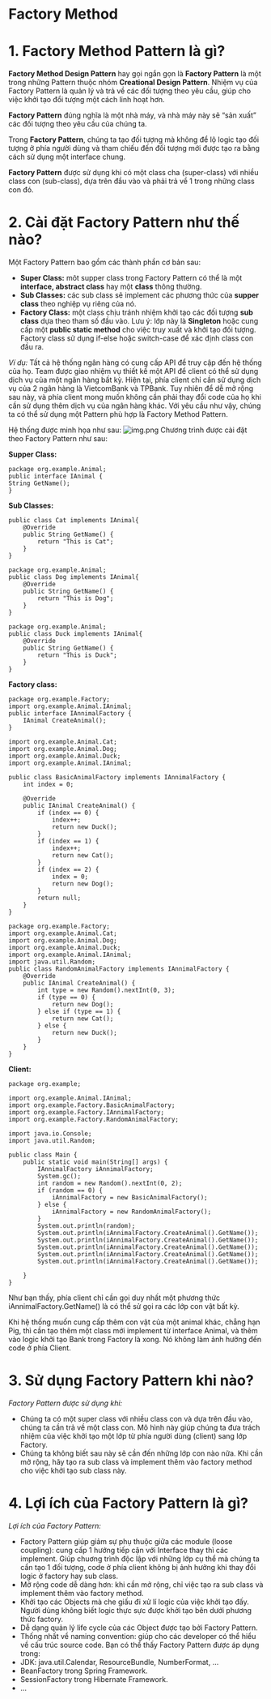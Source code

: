 # Factory Method
# 1. Factory Method Pattern là gì?
**Factory Method Design Pattern** hay gọi ngắn gọn là **Factory Pattern** là một trong những Pattern thuộc nhóm **Creational Design Pattern**. Nhiệm vụ của Factory Pattern là quản lý và trả về các đối tượng theo yêu cầu, giúp cho việc khởi tạo đổi tượng một cách linh hoạt hơn.

**Factory Pattern** đúng nghĩa là một nhà máy, và nhà máy này sẽ “sản xuất” các đối tượng theo yêu cầu của chúng ta.

Trong **Factory Pattern**, chúng ta tạo đối tượng mà không để lộ logic tạo đối tượng ở phía người dùng và tham chiếu đến đối tượng mới được tạo ra bằng cách sử dụng một interface chung.

**Factory Pattern** được sử dụng khi có một class cha (super-class) với nhiều class con (sub-class), dựa trên đầu vào và phải trả về 1 trong những class con đó.

# 2. Cài đặt Factory Pattern như thế nào?
Một Factory Pattern bao gồm các thành phần cơ bản sau:
* **Super Class:** môt supper class trong Factory Pattern có thể là một **interface, abstract class** hay một **class** thông thường.
* **Sub Classes:** các sub class sẽ implement các phương thức của **supper class** theo nghiệp vụ riêng của nó.
* **Factory Class:** một class chịu tránh nhiệm khởi tạo các đối tượng **sub class** dựa theo tham số đầu vào. Lưu ý: lớp này là **Singleton** hoặc cung cấp một **public static method** cho việc truy xuất và khởi tạo đối tượng. Factory class sử dụng if-else hoặc switch-case để xác định class con đầu ra.

_Ví dụ:_ Tất cả hệ thống ngân hàng có cung cấp API để truy cập đến hệ thống của họ. Team được giao nhiệm vụ thiết kế một API để client có thể sử dụng dịch vụ của một ngân hàng bất kỳ. Hiện tại, phía client chỉ cần sử dụng dịch vụ của 2 ngân hàng là VietcomBank và TPBank. Tuy nhiên để dễ mở rộng sau này, và phía client mong muốn không cần phải thay đổi code của họ khi cần sử dụng thêm dịch vụ của ngân hàng khác. Với yêu cầu như vậy, chúng ta có thể sử dụng một Pattern phù hợp là Factory Method Pattern.

Hệ thống được minh họa như sau:
![img.png](img.png)
Chương trình được cài đặt theo Factory Pattern như sau:

**Supper Class:**

```
package org.example.Animal;
public interface IAnimal {
String GetName();
}
```
**Sub Classes:**
```package org.example.Animal;
public class Cat implements IAnimal{
    @Override
    public String GetName() {
        return "This is Cat";
    }
}
```

```
package org.example.Animal;
public class Dog implements IAnimal{
    @Override
    public String GetName() {
        return "This is Dog";
    }
}
```

```
package org.example.Animal;
public class Duck implements IAnimal{
    @Override
    public String GetName() {
        return "This is Duck";
    }
}
```
**Factory class:**
```
package org.example.Factory;
import org.example.Animal.IAnimal;
public interface IAnnimalFactory {
    IAnimal CreateAnimal();
}
```
```
import org.example.Animal.Cat;
import org.example.Animal.Dog;
import org.example.Animal.Duck;
import org.example.Animal.IAnimal;

public class BasicAnimalFactory implements IAnnimalFactory {
    int index = 0;

    @Override
    public IAnimal CreateAnimal() {
        if (index == 0) {
            index++;
            return new Duck();
        }
        if (index == 1) {
            index++;
            return new Cat();
        }
        if (index == 2) {
            index = 0;
            return new Dog();
        }
        return null;
    }
}
```
```
package org.example.Factory;
import org.example.Animal.Cat;
import org.example.Animal.Dog;
import org.example.Animal.Duck;
import org.example.Animal.IAnimal;
import java.util.Random;
public class RandomAnimalFactory implements IAnnimalFactory {
    @Override
    public IAnimal CreateAnimal() {
        int type = new Random().nextInt(0, 3);
        if (type == 0) {
            return new Dog();
        } else if (type == 1) {
            return new Cat();
        } else {
            return new Duck();
        }
    }
}
```
**Client:**
```
package org.example;

import org.example.Animal.IAnimal;
import org.example.Factory.BasicAnimalFactory;
import org.example.Factory.IAnnimalFactory;
import org.example.Factory.RandomAnimalFactory;

import java.io.Console;
import java.util.Random;

public class Main {
    public static void main(String[] args) {
        IAnnimalFactory iAnnimalFactory;
        System.gc();
        int random = new Random().nextInt(0, 2);
        if (random == 0) {
            iAnnimalFactory = new BasicAnimalFactory();
        } else {
            iAnnimalFactory = new RandomAnimalFactory();
        }
        System.out.println(random);
        System.out.println(iAnnimalFactory.CreateAnimal().GetName());
        System.out.println(iAnnimalFactory.CreateAnimal().GetName());
        System.out.println(iAnnimalFactory.CreateAnimal().GetName());
        System.out.println(iAnnimalFactory.CreateAnimal().GetName());
        System.out.println(iAnnimalFactory.CreateAnimal().GetName());

    }
}
```
Như bạn thấy, phía client chỉ cần gọi duy nhất một phương thức iAnnimalFactory.GetName() là có thể sử gọi ra các lớp con vật bất kỳ.

Khi hệ thống muốn cung cấp thêm con vật của một animal khác, chẳng hạn Pig, thì cần tạo thêm một class mới implement từ interface Animal, và thêm vào logic khởi tạo Bank trong Factory là xong. Nó không làm ảnh hưởng đến code ở phía Client.

# 3. Sử dụng Factory Pattern khi nào?
_Factory Pattern được sử dụng khi:_
* Chúng ta có một super class với nhiều class con và dựa trên đầu vào, chúng ta cần trả về một class con. Mô hình này giúp chúng ta đưa trách nhiệm của việc khởi tạo một lớp từ phía người dùng (client) sang lớp Factory.
* Chúng ta không biết sau này sẽ cần đến những lớp con nào nữa. Khi cần mở rộng, hãy tạo ra sub class và implement thêm vào factory method cho việc khởi tạo sub class này.
# 4. Lợi ích của Factory Pattern là gì?

_Lợi ích của Factory Pattern:_
* Factory Pattern giúp giảm sự phụ thuộc giữa các module (loose coupling): cung cấp 1 hướng tiếp cận với Interface thay thì các implement. Giúp chuơng trình độc lập với những lớp cụ thể mà chúng ta cần tạo 1 đối tượng, code ở phía client không bị ảnh hưởng khi thay đổi logic ở factory hay sub class.
* Mở rộng code dễ dàng hơn: khi cần mở rộng, chỉ việc tạo ra sub class và implement thêm vào factory method.
* Khởi tạo các Objects mà che giấu đi xử lí logic của việc khởi tạo đấy. Người dùng không biết logic thực sực được khởi tạo bên dưới phương thức factory.
* Dễ dạng quản lý life cycle của các Object được tạo bởi Factory Pattern.
* Thống nhất về naming convention: giúp cho các developer có thể hiểu về cấu trúc source code.
Bạn có thể thấy Factory Pattern được áp dụng trong:
* JDK: java.util.Calendar, ResourceBundle, NumberFormat, …
* BeanFactory trong Spring Framework.
* SessionFactory trong Hibernate Framework.
* …





